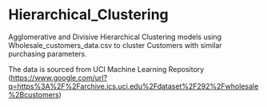 # Hierarchical_Clustering
Agglomerative and Divisive Hierarchical Clustering models using Wholesale_customers_data.csv to cluster Customers with similar purchasing parameters.

The data is sourced from UCI Machine Learning Repository (https://www.google.com/url?q=https%3A%2F%2Farchive.ics.uci.edu%2Fdataset%2F292%2Fwholesale%2Bcustomers)


